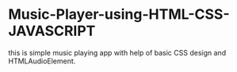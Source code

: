 # Music-Player-using-HTML-CSS-JAVASCRIPT
this is simple music playing app with help of basic CSS design and HTMLAudioElement.
